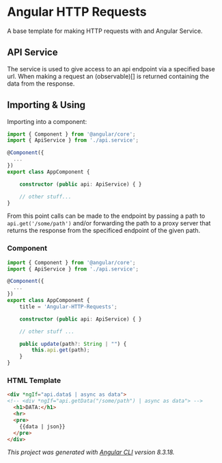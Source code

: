# Angular HTTP Requests

A base template for making HTTP requests with and Angular Service.

## API Service

The service is used to give access to an api endpoint via a specified base url. When making a request an (observable)[] is returned containing the data from the response.

## Importing & Using

Importing into a component:

```typescript
import { Component } from '@angular/core';
import { ApiService } from './api.service';

@Component({
  ...
})
export class AppComponent {

    constructor (public api: ApiService) { }

    // other stuff...
}
```
From this point calls can be made to the endpoint by passing a path to `api.get('/some/path')` and/or forwarding the path to a proxy server that returns the response from the specificed endpoint of the given path.


### Component 
```typescript
import { Component } from '@angular/core';
import { ApiService } from './api.service';

@Component({
  ...
})
export class AppComponent {
    title = 'Angular-HTTP-Requests';

    constructor (public api: ApiService) { }

    // other stuff ...

    public update(path?: String | "") {
        this.api.get(path);
    }
}
```

### HTML Template
```html
<div *ngIf="api.data$ | async as data">
<!-- <div *ngIf="api.getData("/some/path") | async as data"> -->
  <h1>DATA:</h1>
  <hr>
  <pre>
    {{data | json}}
  </pre>
</div>
```

*This project was generated with [Angular CLI](https://github.com/angular/angular-cli) version 8.3.18.*
